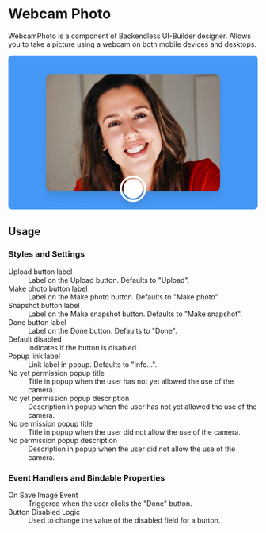 # Webcam Photo

WebcamPhoto is a component of Backendless UI-Builder designer. Allows you to take a picture using a webcam on both
mobile devices and desktops.

<p align="center">
  <img src="./thumbnail.png" alt="main thumbnail" width="780"/>
</p>

## Usage

### Styles and Settings

<dl>
<dt>Upload button label</dt>
<dd>Label on the Upload button. Defaults to "Upload".</dd>
<dt>Make photo button label</dt>
<dd>Label on the Make photo button. Defaults to "Make photo".</dd>
<dt>Snapshot button label</dt>
<dd>Label on the Make snapshot button. Defaults to "Make snapshot".</dd>
<dt>Done button label</dt>
<dd>Label on the Done button. Defaults to "Done".</dd>
<dt>Default disabled</dt>
<dd>Indicates if the button is disabled.</dd>
<dt>Popup link label</dt>
<dd>Link label in popup. Defaults to "Info...".</dd>
<dt>No yet  permission popup title</dt>
<dd>Title in popup when the user has not yet allowed the use of the camera.</dd>
<dt>No yet  permission popup description</dt>
<dd>Description in popup when the user has not yet allowed the use of the camera.</dd>
<dt>No permission popup title</dt>
<dd>Title in popup when the user did not allow the use of the camera.</dd>
<dt>No permission popup description</dt>
<dd>Description in popup when the user did not allow the use of the camera.</dd>
</dl>

### Event Handlers and Bindable Properties

<dl>
<dt>On Save Image Event</dt>
<dd>Triggered when the user clicks the "Done" button. </dd>
<dt>Button Disabled Logic</dt>
<dd>Used to change the value of the disabled field for a button.</dd>
</dl>

